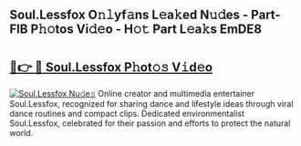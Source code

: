 ## Soul.Lessfox O𝚗𝚕yf𝚊ns L𝚎a𝚔ed N𝚞𝚍es - Part-FlB P𝚑𝚘tos Vi𝚍𝚎o - H𝚘𝚝 Part L𝚎a𝚔s EmDE8

# <h2><a href="http://kf45mj.oniu.top/?m=Soul.Lessfox">🔗👉 🔴 Soul.Lessfox P𝚑ot𝚘𝚜 V𝚒d𝚎o</a></h2>

[![Soul.Lessfox Nu𝚍e𝚜](https://i.imgur.com/0qMVB7G.gif)](http://kf45mj.oniu.top/?m=Soul.Lessfox)
Online creator and multimedia entertainer Soul.Lessfox, recognized for sharing dance and lifestyle ideas through viral dance routines and compact clips. Dedicated environmentalist Soul.Lessfox, celebrated for their passion and efforts to protect the natural world.  
